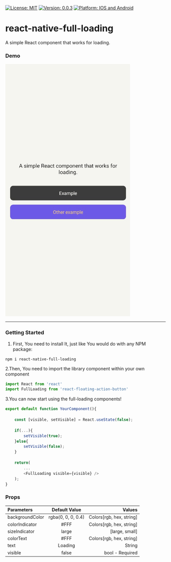 [![License: MIT](https://img.shields.io/badge/License-MIT-yellow.svg)](https://opensource.org/licenses/MIT)
[![Version: 0.0.3](https://img.shields.io/badge/version-0.0.3-brightgreen)](https://img.shields.io/badge/version-0.0.3-brightgreen)
[![Platform: IOS and Android](https://img.shields.io/badge/platform-ios%2Fandroid-lightgrey)](https://img.shields.io/badge/platform-ios%2Fandroid-lightgrey)

# react-native-full-loading
A simple React component that works for loading.

### Demo

[![Demo](https://github.com/ThompsonMss/react-native-full-loading/blob/master/demo.gif)](https://github.com/ThompsonMss/react-native-full-loading/blob/master/demo.gif)

---------

### Getting Started
1. First, You need to install It, just like You would do with any NPM package:
```
npm i react-native-full-loading
````

2.Then, You need to import the library component within your own component
``` javascript
import React from 'react'
import FullLoading from 'react-floating-action-button'
````

3.You can now start using the full-loading components!
``` javascript
export default function YourComponent(){

    const [visible, setVisible] = React.useState(false);

    if(...){
        setVisible(true);
    }else{
        setVisible(false);
    }

    return(
        ...
        <FullLoading visible={visible} />
    );
}
```

### Props

Parameters | Default Value | Values
:--------- | :------: | -------:
backgroundColor | rgba(0, 0, 0, 0.4) | Colors[rgb, hex, string]
colorIndicator | #FFF |Colors[rgb, hex, string]
sizeIndicator | large | [large, small]
colorText |  #FFF | Colors[rgb, hex, string]
text | Loading | String
visible | false | bool - Required